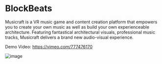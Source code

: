# BlockBeats

Musicraft is a VR music game and content creation platform that empowers you to create your own music as well as build your own experienceable architecture. Featuring fantastical architectural visuals, professional music tracks, Musicraft delivers a brand new audio-visual experience.

Demo Video: https://vimeo.com/777476170

![image](https://github.com/ariaxxxi/BlockBeats_VRGame/assets/87568028/99ab5180-ea7f-4014-a6ab-343c753c0a8d)

